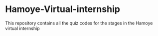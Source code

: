 # Hamoye-Virtual-internship
This repository contains all the quiz codes for the stages in the Hamoye virtual internship
